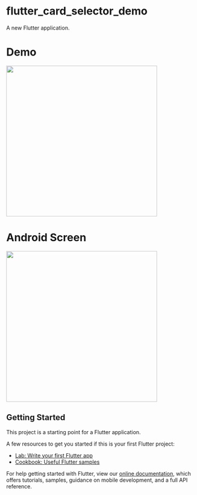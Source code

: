# flutter_card_selector_demo

A new Flutter application.

# Demo
<img src="https://user-images.githubusercontent.com/59611415/111625064-75ad1b80-8812-11eb-8c31-d29a70f258e9.gif" height =400>

# Android Screen
<img height="400px" src="https://user-images.githubusercontent.com/59611415/111625164-8fe6f980-8812-11eb-9568-22a5aa52bd22.png">


## Getting Started

This project is a starting point for a Flutter application.

A few resources to get you started if this is your first Flutter project:

- [Lab: Write your first Flutter app](https://flutter.dev/docs/get-started/codelab)
- [Cookbook: Useful Flutter samples](https://flutter.dev/docs/cookbook)

For help getting started with Flutter, view our
[online documentation](https://flutter.dev/docs), which offers tutorials,
samples, guidance on mobile development, and a full API reference.
